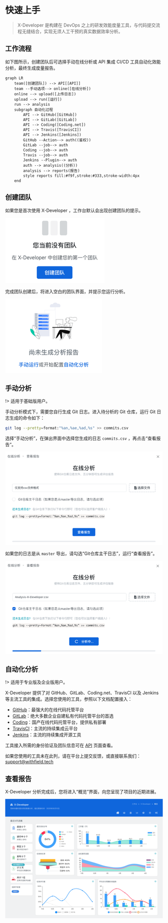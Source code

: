# 快速上手

> X-Developer 是构建在 DevOps 之上的研发效能度量工具，与代码提交流程无缝结合，实现无须人工干预的真实数据效率分析。

## 工作流程

如下图所示，创建团队后可选择手动在线分析或 API 集成 CI/CD 工具自动化效能分析，最终生成度量报告。

```mermaid
graph LR
    team([创建团队]) --> API[[API]]
    team --手动选项--> online([在线分析])
    online --> upload([上传日志])
    upload --> run([运行])
    run --> analysis
    subgraph 自动化过程
        API --> GitHub([GitHub])
        API --> GitLab([GitLab])
        API --> Coding([Coding.net])
        API --> Travis([TravisCI])
        API --> Jenkins([Jenkins])
        GitHub --Action--> auth((鉴权))
        GitLab --job--> auth
        Coding --job--> auth
        Travis --job--> auth
        Jenkins --Plugin--> auth
        auth --> analysis((分析))
        analysis --> reports(报告)
        style reports fill:#f9f,stroke:#333,stroke-width:4px
    end
```

## 创建团队

如果您是首次使用 X-Developer ，工作台默认会出现创建团队的提示。

![](_media/create-team.png)

完成团队创建后，将进入空白的团队界面，并提示您运行分析。

![](_media/wait-analysis.png)

## 手动分析

!> 适用于基础版用户。

手动分析模式下，需要您自行生成 Git 日志。进入待分析的 Git 仓库，运行 Git 日志生成的命令如下：

```bash
git log --pretty=format:"%an,%ae,%ad,%s" >> commits.csv
```

选择“手动分析”，在弹出界面中选择您生成的日志 `commits.csv` ，再点击“查看报告”。

![](_media/online-analysis.png)

如果您的日志是从 `master` 导出，请勾选“Git仓库主干日志”，运行“查看报告”。

![](_media/online-analysising.png)

## 自动化分析

!> 适用于专业版及企业版用户。

X-Developer 提供了对 GitHub、GitLab、Coding.net、TravisCI 以及 Jenkins 等主流工具的集成。选择您使用的工具，参照以下文档配置接入：

- [GitHub](intergration/github.md)：最强大的在线代码托管平台
- [GitLab](intergration/gitlab.md)：绝大多数企业自建私有代码托管平台的首选
- [Coding](intergration/coding.md)：国产在线代码托管平台，提供私有部署
- [TravisCI](intergration/travis.md)：主流的持续集成云平台
- [Jenkins](intergration/jenkins.md)：主流的持续集成开源工具

工具接入所需的身份验证及团队信息可在 [API](https://x-developer.cn/accounts/api) 页面查看。

如果您使用的工具未在此列，请在平台上提交反馈，或直接联系我们：[support@withfield.tech](mailto:support@withfield.tech)

## 查看报告

X-Developer 分析完成后，您将进入“概览”界面，向您呈现了项目的近期进展。

![](_media/reports-progress.png)
